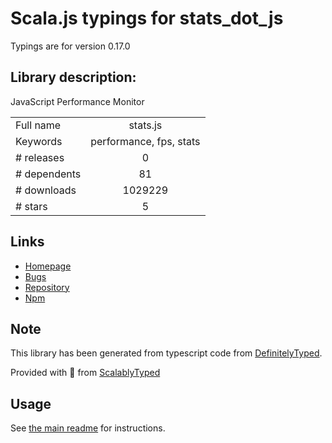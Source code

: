 
# Scala.js typings for stats_dot_js

Typings are for version 0.17.0

## Library description:
JavaScript Performance Monitor

|                    |                 |
| ------------------ | :-------------: |
| Full name          | stats.js |
| Keywords           | performance, fps, stats |
| # releases         | 0 |
| # dependents       | 81 |
| # downloads        | 1029229 |
| # stars            | 5 |

## Links
- [Homepage](https://github.com/mrdoob/stats.js)
- [Bugs](https://github.com/mrdoob/stats.js/issues)
- [Repository](https://github.com/mrdoob/stats.js)
- [Npm](https://www.npmjs.com/package/stats.js)
    


## Note
This library has been generated from typescript code from [DefinitelyTyped](https://definitelytyped.org).

Provided with :purple_heart: from [ScalablyTyped](https://github.com/oyvindberg/ScalablyTyped)

## Usage
See [the main readme](../../readme.md) for instructions.


